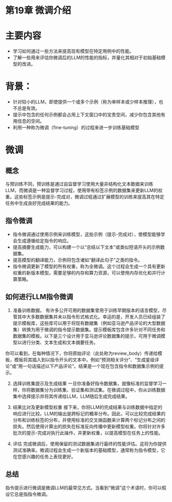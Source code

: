 # 第19章 微调介绍
# 主要内容
- 学习如何通过一些方法来提高现有模型在特定用例中的性能。
- 了解一些用来评估你微调后的LLM的性能的指标，并量化其相对于初始基础模型的改进。

# 背景：
- 针对较小的LLM，即使提供一个或多个示例（称为单样本或少样本推理），也不总是有效。
- 提示中包含的任何示例都会占用上下文窗口中的宝贵空间，减少你包含其他有用信息的空间。
- 利用一种称为微调（fine-tuning）的过程来进一步训练基础模型

# 微调
## 概念
与预训练不同，预训练是通过自监督学习使用大量非结构化文本数据来训练LLM，而微调是一种监督学习过程，使用带有标签示例的数据集来更新LLM的权重。这些标签示例是提示-完成对，微调过程通过扩展模型的训练来提高其在特定任务中生成良好完成结果的能力。

## 指令微调
- 指令微调通过使用示例来训练模型，这些示例（提示-完成对），使模型能够学会生成遵循给定指令的响应。
- 提高摘要生成能力，可以构建一个以“总结以下文本”或类似短语开头的示例数据集。
- 提高模型的翻译能力，示例将包含诸如“翻译此句子”之类的指令。
- 指令微调更新了模型的所有权重，称为全微调。这个过程会生成一个具有更新权重的新版本模型。需要足够的内存和算力资源，可以使用内存优化和并行计算策略。

## 如何进行LLM指令微调
1. 准备训练数据。
有许多公开可用的数据集曾用于训练早期版本的语言模型，尽管其中大多数数据集并未以指令形式格式化。幸运的是，开发人员已经组装了提示模板库，这些库可以用于将现有数据集（例如亚马逊产品评论的大型数据集）转换为用于微调的指令提示数据集。提示模板库包含许多针对不同任务和数据集的模板。以下是三个设计用于亚马逊评论数据集的提示，可用于微调模型以进行分类、文本生成和文本摘要任务。

你可以看到，在每种情况下，你将原始评论（此处称为review_body）传递给模板，模板将其插入到以指令开头的文本中，例如“预测相关评分”、“生成星级评论”或“用一句话描述以下产品评论”。结果是一个现在包含指令和数据集示例的提示。

2. 选择训练集提示及生成结果
一旦你准备好指令数据集，就像标准的监督学习一样，你将数据集分为训练集、验证集和测试集。在微调过程中，你从训练数据集中选择提示并将其传递给LLM，LLM随后生成完成结果。

3. 结果比对及更新模型权重
接下来，你将LLM的完成结果与训练数据中指定的响应进行比较。LLM的输出是跨标记的概率分布。因此，可以比较完成结果的分布和训练标签的分布，并使用标准的交叉熵函数来计算两个标记分布之间的损失。然后使用计算出的损失在标准反向传播中更新模型权重。你将针对许多批次的提示-完成对执行此操作，并更新权重，以提高模型在任务上的性能。

4. 评估
完成微调后，使用保留的测试数据集进行最终的性能评估。这将为你提供测试准确率。微调过程会生成一个新版本的基础模型，通常称为指令模型，它在您感兴趣的任务上表现更好。

## 总结
指令提示进行微调是微调LLM的最常见方式。当看到“微调”这个术语时，你可以假设它总是指指令微调。
